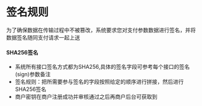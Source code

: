 # 签名规则

为了确保数据在传输过程中不被篡改，系统要求您对支付参数数据进行签名，并将数据签名随同支付请求一起上送

#### SHA256签名

* 系统所有接口签名方式都为SHA256,具体的签名字段可参考每个接口的签名(sign)参数备注
* 签名规则：把所需要参与签名的字段按照给定的顺序进行拼接，然后进行SHA256签名
* 商户密钥在商户注册成功并审核通过之后再商户后台可获取到
